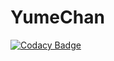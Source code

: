 # YumeChan

[![Codacy Badge](https://api.codacy.com/project/badge/Grade/d7c71961d8f1408998c34798aed0dc28)](https://app.codacy.com/app/DJDaemonix/YumeChan?utm_source=github.com&utm_medium=referral&utm_content=DJDaemonix/YumeChan&utm_campaign=Badge_Grade_Dashboard)